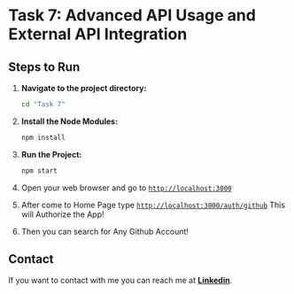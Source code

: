 # Task 7: Advanced API Usage and External API Integration

## Steps to Run
1. **Navigate to the project directory:**
    ```bash
    cd "Task 7"
    ```
2. **Install the Node Modules:**
    ```bash
    npm install
    ```
3. **Run the Project:**
    ```bash
    npm start
    ```
4. Open your web browser and go to [`http://localhost:3000`](http://localhost:3000)

5. After come to Home Page type [`http://localhost:3000/auth/github`](http://localhost:3000/auth/github) This will Authorize the App!

6. Then you can search for Any Github Account!

## Contact

If you want to contact with me you can reach me at [**Linkedin**](https://www.linkedin.com/in/divyansh-jain-29712726b).

